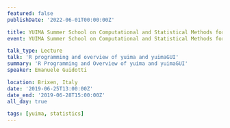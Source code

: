 ```yaml
---
featured: false
publishDate: '2022-06-01T00:00:00Z'

title: YUIMA Summer School on Computational and Statistical Methods for Stochastic Process
event: YUIMA Summer School on Computational and Statistical Methods for Stochastic Process

talk_type: Lecture
talk: 'R programming and overview of yuima and yuimaGUI'
summary: 'R Programming and Overview of yuima and yuimaGUI'
speaker: Emanuele Guidotti

location: Brixen, Italy
date: '2019-06-25T13:00:00Z'
date_end: '2019-06-28T15:00:00Z'
all_day: true

tags: [yuima, statistics]
---
```


